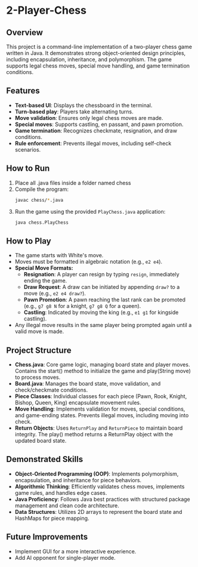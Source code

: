 # 2-Player-Chess

## Overview
This project is a command-line implementation of a two-player chess game written in Java. It demonstrates strong object-oriented design principles, including encapsulation, inheritance, and polymorphism. The game supports legal chess moves, special move handling, and game termination conditions.

## Features
- **Text-based UI**: Displays the chessboard in the terminal.
- **Turn-based play**: Players take alternating turns.
- **Move validation**: Ensures only legal chess moves are made.
- **Special moves**: Supports castling, en passant, and pawn promotion.
- **Game termination**: Recognizes checkmate, resignation, and draw conditions.
- **Rule enforcement**: Prevents illegal moves, including self-check scenarios.

## How to Run
1. Place all .java files inside a folder named chess
2. Compile the program:
   ```sh
   javac chess/*.java
   ```
3. Run the game using the provided `PlayChess.java` application:
   ```sh
   java chess.PlayChess
   ```

## How to Play
- The game starts with White's move.
- Moves must be formatted in algebraic notation (e.g., `e2 e4`).
- **Special Move Formats:**
  - **Resignation**: A player can resign by typing `resign`, immediately ending the game.
  - **Draw Request**: A draw can be initiated by appending `draw?` to a move (e.g., `e2 e4 draw?`).
  - **Pawn Promotion**: A pawn reaching the last rank can be promoted (e.g., `g7 g8 N` for a knight, `g7 g8 Q` for a queen).
  - **Castling**: Indicated by moving the king (e.g., `e1 g1` for kingside castling).
- Any illegal move results in the same player being prompted again until a valid move is made.

## Project Structure
- **Chess.java**: Core game logic, managing board state and player moves. Contains the start() method to initialize the game and play(String move) to process moves.
- **Board.java**: Manages the board state, move validation, and check/checkmate conditions.
- **Piece Classes**: Individual classes for each piece (Pawn, Rook, Knight, Bishop, Queen, King) encapsulate movement rules.
- **Move Handling**: Implements validation for moves, special conditions, and game-ending states. Prevents illegal moves, including moving into check.
- **Return Objects**: Uses `ReturnPlay` and `ReturnPiece` to maintain board integrity. The play() method returns a ReturnPlay object with the updated board state.

## Demonstrated Skills
- **Object-Oriented Programming (OOP)**: Implements polymorphism, encapsulation, and inheritance for piece behaviors.
- **Algorithmic Thinking**: Efficiently validates chess moves, implements game rules, and handles edge cases.
- **Java Proficiency**: Follows Java best practices with structured package management and clean code architecture.
- **Data Structures**: Utilizes 2D arrays to represent the board state and HashMaps for piece mapping.

## Future Improvements
- Implement GUI for a more interactive experience.
- Add AI opponent for single-player mode.

